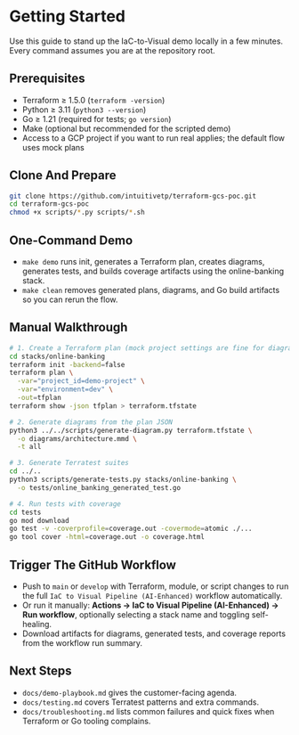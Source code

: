 # Getting Started

Use this guide to stand up the IaC-to-Visual demo locally in a few minutes. Every command assumes you are at the repository root.

## Prerequisites
- Terraform ≥ 1.5.0 (`terraform -version`)
- Python ≥ 3.11 (`python3 --version`)
- Go ≥ 1.21 (required for tests; `go version`)
- Make (optional but recommended for the scripted demo)
- Access to a GCP project if you want to run real applies; the default flow uses mock plans

## Clone And Prepare
```bash
git clone https://github.com/intuitivetp/terraform-gcs-poc.git
cd terraform-gcs-poc
chmod +x scripts/*.py scripts/*.sh
```

## One-Command Demo
- `make demo` runs init, generates a Terraform plan, creates diagrams, generates tests, and builds coverage artifacts using the online-banking stack.
- `make clean` removes generated plans, diagrams, and Go build artifacts so you can rerun the flow.

## Manual Walkthrough
```bash
# 1. Create a Terraform plan (mock project settings are fine for diagrams/tests)
cd stacks/online-banking
terraform init -backend=false
terraform plan \
  -var="project_id=demo-project" \
  -var="environment=dev" \
  -out=tfplan
terraform show -json tfplan > terraform.tfstate

# 2. Generate diagrams from the plan JSON
python3 ../../scripts/generate-diagram.py terraform.tfstate \
  -o diagrams/architecture.mmd \
  -t all

# 3. Generate Terratest suites
cd ../..
python3 scripts/generate-tests.py stacks/online-banking \
  -o tests/online_banking_generated_test.go

# 4. Run tests with coverage
cd tests
go mod download
go test -v -coverprofile=coverage.out -covermode=atomic ./...
go tool cover -html=coverage.out -o coverage.html
```

## Trigger The GitHub Workflow
- Push to `main` or `develop` with Terraform, module, or script changes to run the full `IaC to Visual Pipeline (AI-Enhanced)` workflow automatically.
- Or run it manually: **Actions → IaC to Visual Pipeline (AI-Enhanced) → Run workflow**, optionally selecting a stack name and toggling self-healing.
- Download artifacts for diagrams, generated tests, and coverage reports from the workflow run summary.

## Next Steps
- `docs/demo-playbook.md` gives the customer-facing agenda.
- `docs/testing.md` covers Terratest patterns and extra commands.
- `docs/troubleshooting.md` lists common failures and quick fixes when Terraform or Go tooling complains.

